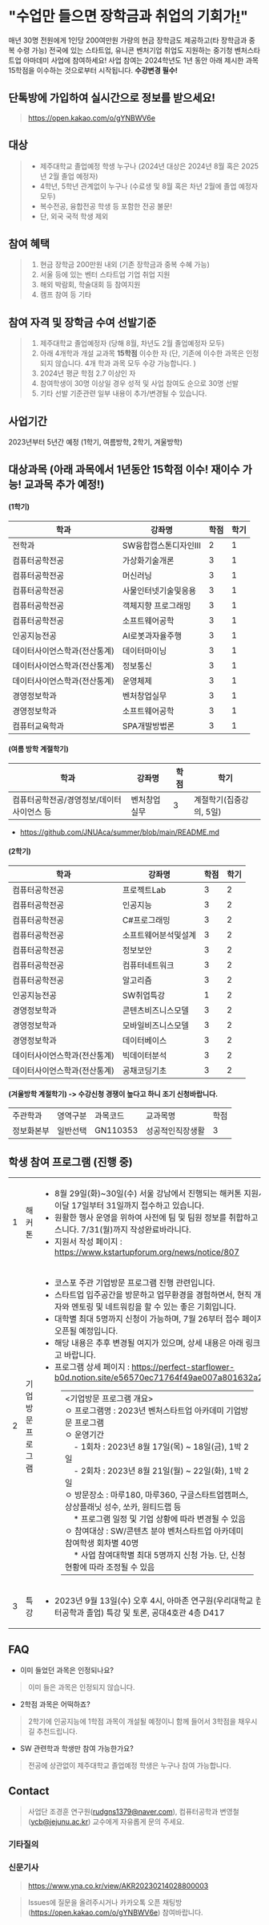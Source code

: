 # "수업만 들으면 장학금과 취업의 기회가[!](https://onlinemarkdowneditor.dev/)"

매년 30명 전원에게 1인당 200여만원 가량의 현금 장학금도 제공하고(타 장학금과 중복 수령 가능) 전국에 있는 스타트업, 유니콘 벤처기업 취업도 지원하는 중기청 벤처스타트업 아마데미 사업에 참여하세요! 사업 참여는 2024학년도 1년 동안 아래 제시한 과목 15학점을 이수하는 것으로부터 시작됩니다. **수강변경 필수!**

## 단톡방에 가입하여 실시간으로 정보를 받으세요!
> https://open.kakao.com/o/gYNBWV6e

## 대상
> * 제주대학교 졸업예정 학생 누구나 (2024년 대상은 2024년 8월 혹은 2025년 2월 졸업 예정자)
> * 4학년, 5학년 관계없이 누구나 (수료생 및 8월 혹은 차년 2월에 졸업 예정자 모두) 
> * 복수전공, 융합전공 학생 등 포함한 전공 불문!
> * 단, 외국 국적 학생 제외

## 참여 혜택 
> 1. 현금 장학금 200만원 내외 (기존 장학금과 중복 수혜 가능) <br>
> 2. 서울 등에 있는 벤터 스타트업 기업 취업 지원 <br>
> 3. 해외 박람회, 학술대회 등 참여지원 <br> 
> 4. 캠프 참여 등 기타

## 참여 자격 및 장학금 수여 선발기준 
> 1. 제주대학교 졸업예정자 (당해 8월, 차년도 2월 졸업예정자 모두) <br>
> 2. 아래 4개학과 개설 교과목 **15학점** 이수한 자  (단, 기존에 이수한 과목은 인정되지 않습니다. 4개 학과 과목 모두 수강 가능합니다. ) <br>
> 3. 2024년 평균 학점 2.7 이상인 자 <br>
> 4. 참여학생이 30명 이상일 경우 성적 및 사업 참여도 순으로 30명 선발 <br>
> 5. 기타 선발 기준관련 일부 내용이 추가/변경될 수 있습니다. 

## 사업기간
2023년부터 5년간 예정 (1학기, 여름방학, 2학기, 겨울방학) <br>

## 대상과목 (아래 과목에서 1년동안 15학점 이수! 재이수 가능! 교과목 추가 예정!)
#### (1학기)
|       학과         |강좌명|학점|학기|
|----------------|-------------------------------|---|---|
|전학과|SW융합캡스톤디자인Ⅲ|2|1|
|컴퓨터공학전공|가상화기술개론|3|1|
|컴퓨터공학전공|머신러닝|3|1|
|컴퓨터공학전공|사물인터넷기술및응용|3|1|
|컴퓨터공학전공|객체지향 프로그래밍|3|1|
|컴퓨터공학전공|소프트웨어공학|3|1|
|인공지능전공|AI로봇과자율주행|3|1|
|데이터사이언스학과(전산통계)|데이터마이닝|3|1|
|데이터사이언스학과(전산통계)|정보통신|3|1|
|데이터사이언스학과(전산통계)|운영체제|3|1|
|경영정보학과|벤처창업실무|3|1|
|경영정보학과|소프트웨어공학|3|1|
|컴퓨터교육학과|SPA개발방법론|3|1|

#### (여름 방학 계절학기)
|       학과         |강좌명|학점|학기|
|----------------|-------------------------------|---|---|
|컴퓨터공학전공/경영정보/데이터사이언스 등|벤처창업실무|3|계절학기(집중강의, 5일)|
* https://github.com/JNUAca/summer/blob/main/README.md 


#### (2학기)
|       학과         |강좌명|학점|학기|
|----------------|-------------------------------|---|---|
|컴퓨터공학전공|프로젝트Lab|3|2|
|컴퓨터공학전공|인공지능|3|2|
|컴퓨터공학전공|C#프로그래밍|3|2|
|컴퓨터공학전공|소프트웨어분석및설계|3|2|
|컴퓨터공학전공|정보보안|3|2|
|컴퓨터공학전공|컴퓨터네트워크|3|2|
|컴퓨터공학전공|알고리즘|3|2|
|인공지능전공|SW취업특강|1|2|
|경영정보학과|콘텐츠비즈니스모델|3|2|
|경영정보학과|모바일비즈니스모델|3|2|
|경영정보학과|데이터베이스|3|2|
|데이터사이언스학과(전산통계)|빅데이터분석|3|2|
|데이터사이언스학과(전산통계)|공채코딩기초|3|2|

#### (겨울방학 계절학기) -> 수강신청 경쟁이 높다고 하니 조기 신청바랍니다.
<table>
    <tbody>
        <tr>
            <td>
                주관학과
            </td>
            <td>
                영역구분
            </td>
            <td>
                과목코드
            </td>
            <td>
                교과목명
            </td>
            <td>
                학점
            </td>
        </tr>
        <tr>
            <td>
                정보화본부
            </td>
            <td>
                일반선택
            </td>
            <td>
                GN110353
            </td>
            <td>
                성공적인직장생활
            </td>
            <td>
                3
            </td>
        </tr>
    </tbody>
</table>

## 학생 참여 프로그램 (진행 중)
<table>
    <tbody>
        <tr>
            <td>
                1
            </td>
            <td>
                해커톤
            </td>
            <td>
                <ul>
                    <li>
                        8월 29일(화)~30일(수) 서울 강남에서 진행되는 해커톤 지원서를 이달 17일부터 31일까지 접수하고 있습니다.&nbsp;
                    </li>
                    <li>
                        원활한 행사 운영을 위하여 사전에 팀 및 팀원 정보를 취합하고 있스니다. 7/31(월)까지 작성완료바라니다.
                    </li>
                    <li>
                        지원서 작성 페이지 : <a href="https://www.kstartupforum.org/news/notice/807">https://www.kstartupforum.org/news/notice/807</a>
                    </li>
                </ul>
            </td>
            <td>
                &nbsp;
            </td>
        </tr>
        <tr>
            <td>
                2
            </td>
            <td>
                기업방문 프로그램
            </td>
            <td>
                <ul>
                    <li>
                        코스포 주관 기업방문 프로그램 진행 관련입니다.&nbsp;
                    </li>
                    <li>
                        스타트업 입주공간을 방문하고 업무환경을 경험하면서, 현직 개발자와 멘토링 및 네트워킹을 할 수 있는 좋은 기회입니다.
                    </li>
                    <li>
                        대학별 최대 5명까지 신청이 가능하며, 7월 26부터 접수 페이지가 오픈될 예정입니다.&nbsp;
                    </li>
                    <li>
                        해당 내용은 추후 변경될 여지가 있으며, 상세 내용은 아래 링크 참고 바랍니다.
                    </li>
                    <li>
                        프로그램 상세 페이지 : <a href="https://perfect-starflower-b0d.notion.site/e56570ec71764f49ae007a801632a209">https://perfect-starflower-b0d.notion.site/e56570ec71764f49ae007a801632a209</a>
                    </li>
                </ul>
                <figure class="table">
                    <table>
                        <tbody>
                            <tr>
                                <td>
                                    &lt;기업방문 프로그램 개요&gt;&nbsp;
                                    <br>
                                    ㅇ 프로그램명 : 2023년 벤처스타트업 아카데미 기업방문 프로그램&nbsp;
                                    <br>
                                    ㅇ 운영기간&nbsp;
                                    <br>
                                    &nbsp; &nbsp; - 1회차 : 2023년 8월 17일(목) ~ 18일(금), 1박 2일&nbsp;
                                    <br>
                                    &nbsp; &nbsp; - 2회차 : 2023년 8월 21일(월) ~ 22일(화), 1박 2일&nbsp;
                                    <br>
                                    ㅇ 방문장소 : 마루180, 마루360, 구글스타트업캠퍼스, 상상플래닛 성수, 쏘카, 원티드랩 등&nbsp;
                                    <br>
                                    &nbsp; &nbsp; * 프로그램 일정 및 기업 상황에 따라 변경될 수 있음&nbsp;
                                    <br>
                                    ㅇ 참여대상 : SW/콘텐츠 분야 벤처스타트업 아카데미 참여학생 회차별 40명&nbsp;
                                    <br>
                                    &nbsp; &nbsp; * 사업 참여대학별 최대 5명까지 신청 가능. 단, 신청 현황에 따라 조정될 수 있음
                                </td>
                            </tr>
                        </tbody>
                    </table>
                </figure>
            </td>
            <td>
                &nbsp;
            </td>
        </tr>
        <tr>
            <td>
                3
            </td>
            <td>
                특강
            </td>
            <td>
                <ul>
                    <li>
                        2023년 9월 13일(수) 오후 4시, 아마존 연구원(우리대학교 컴퓨터공학과 졸업) 특강 및 토론, 공대4호관 4층 D417
                    </li>
                </ul>
            </td>
            <td>
                &nbsp;
            </td>
        </tr>
    </tbody>
</table>



## FAQ
- 이미 들었던 과목은 인정되나요?
> 이미 들은 과목은 인정되지 않습니다.
- 2학점 과목은 어떡하죠?
> 2학기에 인공지능에 1학점 과목이 개설될 예정이니 함께 들어서 3학점을 채우시길 추천드립니다.
- SW 관련학과 학생만 참여 가능한가요?
> 전공에 상관없이 제주대학교 졸업예정 학생은 누구나 참여 가능합니다.

## Contact
> 사업단 조경훈 연구원(rudgns1379@naver.com), 컴퓨터공학과 변영철(ycb@jejunu.ac.kr) 교수에게 자유롭게 문의 주세요. 

### 기타질의

### 신문기사
> https://www.yna.co.kr/view/AKR20230214028800003

> Issues에 질문을 올려주시거나 카카오톡 오픈 채팅방(https://open.kakao.com/o/gYNBWV6e) 참여바랍니다.


